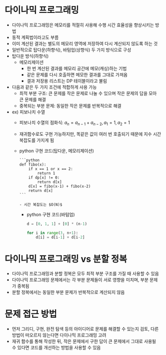 # 다이나믹 프로그래밍

- 다이나믹 프로그래밍은 메모리를 적절히 사용해 수행 시간 효율성을 향상시키는 방법
- 동적 계획법이라고도 부름
- 이미 계산된 결과는 별도의 메모리 영역에 저장하여 다시 계산되지 않도록 하는 것
- 일반적으로 탑다운(하향식), 바텀업(상향식) 두 가지 방식으로 구성
- 탑다운 방식(하향식)
  - 메모리제이션
    - 한 번 계산된 결과를 메모리 공간에 메모(캐싱)하는 기법
    - 같은 문제를 다시 호출하면 메모한 결과를 그대로 가져옴
    - 결과 저장용 리스트는 DP 테이블이라고 불림
- 다음과 같은 두 가지 조건에 적합하게 사용 가능
  - 최적 부분 구조: 큰 문제를 작은 문제로 나눌 수 있으며 작은 문제의 답을 모아 큰 문제를 해결
  - 중복되는 부분 문제: 동일한 작은 문제를 반복적으로 해결
- ex) 피보나치 수열
  - 피보나치 수열의 점화식: $a_n = a_{n-1} + a_{n-2}, a_1 = 1, a_2 = 1$
  - 재귀함수로도 구현 가능하지만, 똑같은 값이 여러 번 호출되기 때문에 지수 시간 복잡도를 가지게 됨
  - python 구현 코드(탑다운, 메모리제이션)
        
        ```python
        def fibo(x):
        	if x == 1 or x == 2:
        		return 1
        	if dp[x] != 0:
        		return d[x]
        	d[x] = fibo(x-1) + fibo(x-2)
        	return d[x]
        ```
        
        - 시간 복잡도는 $O(N)$
    - python 구현 코드(바텀업)
        
        ```python
        d = [0, 1, 1] + [0] * (n-1)
        
        for i in range(3, n+1):
        	d[i] = d[i-1] + d[i-2]
        ```
        
# 다이나믹 프로그래밍 vs 분할 정복

- 다이나믹 프로그래밍과 분할 정복은 모두 최적 부분 구조를 가질 때 사용할 수 있음
- 다이나믹 프로그래밍 문제에서는 각 부분 문제들이 서로 영향을 미치며, 부분 문제가 중복됨
- 분할 정복에서는 동일한 부분 문제가 반복적으로 계산되지 않음

# 문제 접근 방법

- 먼저 그리디, 구현, 완전 탐색 등의 아이디어로 문제를 해결할 수 있는지 검토, 다른 방법이 떠오르지 않는다면 다이나믹 프로그래밍 고려
- 재귀 함수를 통해 작성한 뒤, 작은 문제에서 구한 답이 큰 문제에서 그대로 사용될 수 있다면 코드를 개선하는 방법을 사용할 수 있음
